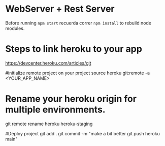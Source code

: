 # WebServer + Rest Server

Before running ```npm start``` recuerda correr ```npm install``` to rebuild node modules.

# Steps to link heroku to your app


https://devcenter.heroku.com/articles/git

#initialize remote project on your project source
heroku git:remote -a <YOUR_APP_NAME>

# Rename your heroku origin for multiple environments.
git remote rename heroku heroku-staging

#Deploy project
git add .
git commit -m "make a bit better
git push heroku main"

